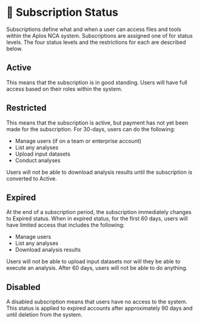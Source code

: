 # 🚦 Subscription Status
Subscriptions define what and when a user can access files and tools within the Aplos NCA system. Subscriptions are assigned one of for status levels. The four status levels and the restrictions for each are described below.

## Active
This means that the subscription is in good standing. Users will have full access based on their roles within the system.

## Restricted
This means that the subscription is active, but payment has not yet been made for the subscription. For 30-days, users can do the following:

* Manage users (if on a team or enterprise account)
* List any analyses
* Upload input datasets
* Conduct analyses

Users will not be able to download analysis results until the subscription is converted to Active. 

## Expired
At the end of a subscription period, the subscription immediately changes to Expired status. When in expired status, for the first 60 days, users will have limited access that includes the following:

* Manage users
* List any analyses
* Download analysis results

Users will not be able to upload input datasets nor will they be able to execute an analysis. After 60 days, users will not be able to do anything.

## Disabled
A disabled subscription means that users have no access to the system. This status is applied to expired accounts after approximately 90 days and until deletion from the system.
